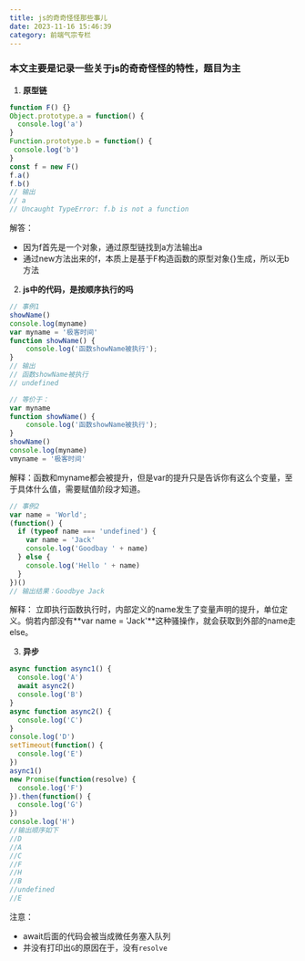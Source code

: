 ```yaml
---
title: js的奇奇怪怪那些事儿
date: 2023-11-16 15:46:39
category: 前端气宗专栏
---
```


 ### 本文主要是记录一些关于js的奇奇怪怪的特性，题目为主

1. **原型链**
 ```javascript
function F() {}
Object.prototype.a = function() {
   console.log('a')
}
Function.prototype.b = function() {
  console.log('b')
}
const f = new F()
f.a()
f.b()
// 输出
// a
// Uncaught TypeError: f.b is not a function
 ```
解答：
- 因为f首先是一个对象，通过原型链找到a方法输出a
- 通过new方法出来的f，本质上是基于F构造函数的原型对象{}生成，所以无b方法

2. **js中的代码，是按顺序执行的吗** 

```javascript
// 事例1
showName()
console.log(myname)
var myname = '极客时间'
function showName() {
    console.log('函数showName被执行');
}
// 输出
// 函数showName被执行
// undefined

// 等价于：
var myname
function showName() {
    console.log('函数showName被执行');
}
showName()
console.log(myname)
vmyname = '极客时间'

```
解释：函数和myname都会被提升，但是var的提升只是告诉你有这么个变量，至于具体什么值，需要赋值阶段才知道。


```javascript
// 事例2
var name = 'World';
(function() {
  if (typeof name === 'undefined') {
    var name = 'Jack'
    console.log('Goodbay ' + name)
  } else {
    console.log('Hello ' + name)
  }
})()
// 输出结果：Goodbye Jack
```
解释： 立即执行函数执行时，内部定义的name发生了变量声明的提升，单位定义。倘若内部没有**var name = 'Jack'**这种骚操作，就会获取到外部的name走else。 

3. **异步**
```javascript
async function async1() {
  console.log('A')
  await async2()
  console.log('B')
}
async function async2() {
  console.log('C')
}
console.log('D')
setTimeout(function() {
  console.log('E')
})
async1()
new Promise(function(resolve) {
  console.log('F')
}).then(function() {
  console.log('G')
})
console.log('H')
//输出顺序如下
//D
//A
//C
//F
//H
//B
//undefined
//E

```
注意：
- await后面的代码会被当成微任务塞入队列
- 并没有打印出`G`的原因在于，没有`resolve`

